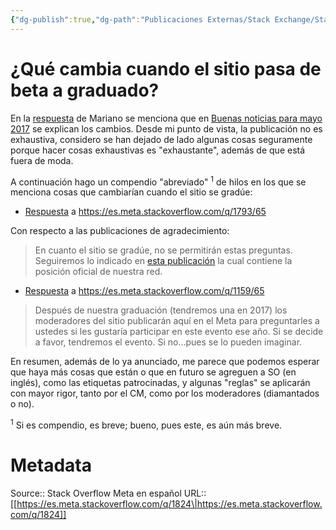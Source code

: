 ```yaml
---
{"dg-publish":true,"dg-path":"Publicaciones Externas/Stack Exchange/Stack Overflow en español/Stack Overflow en español Meta/es.meta.stackoverflow.com-1824.md","permalink":"/publicaciones-externas/stack-exchange/stack-overflow-en-espanol/stack-overflow-en-espanol-meta/es-meta-stackoverflow-com-1824/","title":"¿Qué cambia cuando el sitio pasa de beta a graduado?","hide":true,"noteIcon":"default","created":"2024-04-03T12:49:10.511-06:00","updated":"2024-04-05T16:44:00.882-06:00"}
---
```


# ¿Qué cambia cuando el sitio pasa de beta a graduado?

En la [respuesta][1] de Mariano se menciona que en [Buenas noticias para mayo 2017][2] se explican los cambios. Desde mi punto de vista, la publicación no es exhaustiva, considero se han dejado de lado algunas cosas seguramente porque hacer cosas exhaustivas es "exhaustante", además de que está fuera de moda.

A continuación hago un compendio "abreviado" <sup>1</sup> de hilos en los que se menciona cosas que cambiarían cuando el sitio se gradúe:


- [Respuesta][3] a https://es.meta.stackoverflow.com/q/1793/65  
 
 Con respecto a las publicaciones de agradecimiento:
 > En cuanto el sitio se gradúe, no se permitirán estas preguntas. Seguiremos lo indicado en [esta publicación](https://es.meta.stackoverflow.com/questions/1624/c%C3%B3mo-dar-las-gracias-a-los-usuarios-que-responden-a-mis-preguntas) la cual contiene la posición oficial de nuestra red. 

- [Respuesta][4] a https://es.meta.stackoverflow.com/q/1159/65

 > Después de nuestra graduación (tendremos una en 2017) los moderadores del sitio publicarán aquí en el Meta para preguntarles a ustedes si les gustaría participar en este evento ese año. Si se decide a favor, tendremos el evento. Si no...pues se lo pueden imaginar.

En resumen, además de lo ya anunciado, me parece que podemos esperar que haya más cosas que están o que en futuro se agreguen a SO (en inglés), como las etiquetas patrocinadas, y algunas "reglas" se aplicarán con mayor rigor, tanto por el CM, como por los moderadores (diamantados o no).

<sup>1</sup> Si es compendio, es breve; bueno, pues este, es aún más breve.


  [1]: https://es.meta.stackoverflow.com/a/1813/65
  [2]: https://stackoverflow.blog/2017/04/20/buenas-noticias-para-mayo-2017/
  [3]: https://es.meta.stackoverflow.com/a/1800/65
  [4]: https://es.meta.stackoverflow.com/a/1160/65

# Metadata
Source:: Stack Overflow Meta en español
URL:: [[https://es.meta.stackoverflow.com/q/1824\|https://es.meta.stackoverflow.com/q/1824]]

